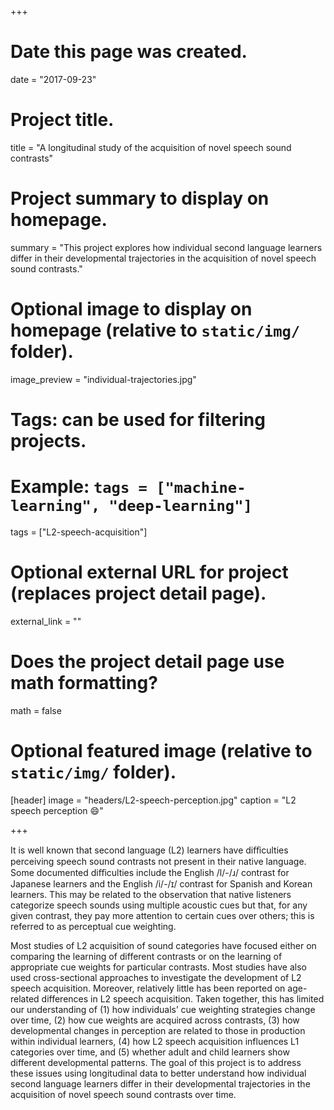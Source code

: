 +++
# Date this page was created.
date = "2017-09-23"

# Project title.
title = "A longitudinal study of the acquisition of novel speech sound contrasts"

# Project summary to display on homepage.
summary = "This project explores how individual second language learners differ in their developmental trajectories in the acquisition of novel speech sound contrasts."

# Optional image to display on homepage (relative to `static/img/` folder).
image_preview = "individual-trajectories.jpg"

# Tags: can be used for filtering projects.
# Example: `tags = ["machine-learning", "deep-learning"]`
tags = ["L2-speech-acquisition"]

# Optional external URL for project (replaces project detail page).
external_link = ""

# Does the project detail page use math formatting?
math = false

# Optional featured image (relative to `static/img/` folder).
[header]
image = "headers/L2-speech-perception.jpg"
caption = "L2 speech perception :smile:"

+++

It is well known that second language (L2) learners have diﬀiculties perceiving speech sound contrasts not present in their native language. Some documented diﬀiculties include the English /l/-/ɹ/ contrast for Japanese learners and the English /i/-/ɪ/ contrast for Spanish and Korean learners. This may be related to the observation that native listeners categorize speech sounds using multiple acoustic cues but that, for any given contrast, they pay more attention to certain cues over others; this is referred to as perceptual cue weighting. 

Most studies of L2 acquisition of sound categories have focused either on comparing the learning of different contrasts or on the learning of appropriate cue weights for particular contrasts. Most studies have also used cross-sectional approaches to investigate the development of L2 speech acquisition. Moreover, relatively little has been reported on age-related differences in L2 speech acquisition. Taken together, this has limited our understanding of (1) how individuals’ cue weighting strategies change over time, (2) how cue weights are acquired across contrasts, (3) how developmental changes in perception are related to those in production within individual learners, (4) how L2 speech acquisition influences L1 categories over time, and (5) whether adult and child learners show different developmental patterns. The goal of this project is to address these issues using longitudinal data to better understand how individual second language learners differ in their developmental trajectories in the acquisition of novel speech sound contrasts over time.

